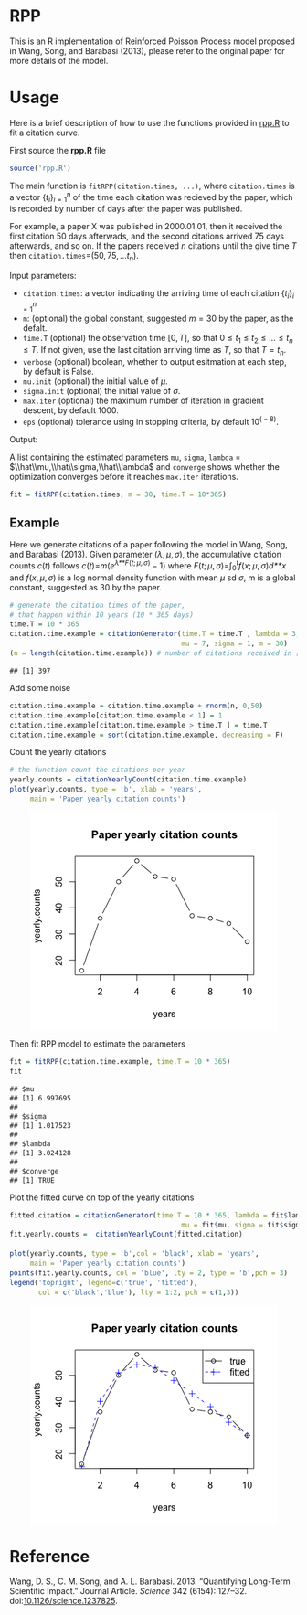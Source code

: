 RPP
================

This is an R implementation of Reinforced Poisson Process model proposed in Wang, Song, and Barabasi (2013), please refer to the original paper for more details of the model.

Usage
=====

Here is a brief description of how to use the functions provided in [rpp.R](https://github.com/pengminshi/RPP/blob/master/rpp.R) to fit a citation curve.

First source the **rpp.R** file

``` r
source('rpp.R')
```

The main function is `fitRPP(citation.times, ...)`, where `citation.times` is a vector {*t*<sub>*i*</sub>}<sub>*i* = 1</sub><sup>*n*</sup> of the time each citation was recieved by the paper, which is recorded by number of days after the paper was published.

For example, a paper X was published in 2000.01.01, then it received the first citation 50 days afterwads, and the second citations arrived 75 days afterwards, and so on. If the papers received *n* citations until the give time *T* then `citation.times`=(50, 75, ...*t*<sub>*n*</sub>).

Input parameters:

-   `citation.times`: a vector indicating the arriving time of each citation {*t*<sub>*i*</sub>}<sub>*i* = 1</sub><sup>*n*</sup>
-   `m`: (optional) the global constant, suggested *m* = 30 by the paper, as the defalt.
-   `time.T` (optional) the observation time \[0, *T*\], so that 0 ≤ *t*<sub>1</sub> ≤ *t*<sub>2</sub> ≤ … ≤ *t*<sub>*n*</sub> ≤ *T*. If not given, use the last citation arriving time as *T*, so that *T* = *t*<sub>*n*</sub>.
-   `verbose` (optional) boolean, whether to output esitmation at each step, by default is False.
-   `mu.init` (optional) the initial value of *μ*.
-   `sigma.init` (optional) the initial value of *σ*.
-   `max.iter` (optional) the maximum number of iteration in gradient descent, by default 1000.
-   `eps` (optional) tolerance using in stopping criteria, by default 10<sup>( − 8)</sup>.

Output:

A list containing the estimated parameters `mu`, `sigma`, `lambda` = $\\hat\\mu,\\hat\\sigma,\\hat\\lambda$ and `converge` shows whether the optimization converges before it reaches `max.iter` iterations.

``` r
fit = fitRPP(citation.times, m = 30, time.T = 10*365)
```

Example
-------

Here we generate citations of a paper following the model in Wang, Song, and Barabasi (2013). Given parameter (*λ*, *μ*, *σ*), the accumulative citation counts *c*(*t*) follows
*c*(*t*)=*m*(*e*<sup>*λ**F*(*t*; *μ*, *σ*)</sup> − 1)
 where *F*(*t*; *μ*, *σ*)=∫<sub>0</sub><sup>*t*</sup>*f*(*x*; *μ*, *σ*)*d**x* and *f*(*x*, *μ*, *σ*) is a log normal density function with mean *μ* sd *σ*, m is a global constant, suggested as 30 by the paper.

``` r
# generate the citation times of the paper, 
# that happen within 10 years (10 * 365 days)
time.T = 10 * 365
citation.time.example = citationGenerator(time.T = time.T , lambda = 3,
                                          mu = 7, sigma = 1, m = 30)
(n = length(citation.time.example)) # number of citations received in [0, time.T]
```

    ## [1] 397

Add some noise

``` r
citation.time.example = citation.time.example + rnorm(n, 0,50)
citation.time.example[citation.time.example < 1] = 1
citation.time.example[citation.time.example > time.T ] = time.T 
citation.time.example = sort(citation.time.example, decreasing = F)
```

Count the yearly citations

``` r
# the function count the citations per year
yearly.counts = citationYearlyCount(citation.time.example)
plot(yearly.counts, type = 'b', xlab = 'years', 
     main = 'Paper yearly citation counts')
```

<img src="figures/yearly-cites-1.png" style="display: block; margin: auto;" />

Then fit RPP model to estimate the parameters

``` r
fit = fitRPP(citation.time.example, time.T = 10 * 365)
fit
```

    ## $mu
    ## [1] 6.997695
    ## 
    ## $sigma
    ## [1] 1.017523
    ## 
    ## $lambda
    ## [1] 3.024128
    ## 
    ## $converge
    ## [1] TRUE

Plot the fitted curve on top of the yearly citations

``` r
fitted.citation = citationGenerator(time.T = 10 * 365, lambda = fit$lambda,
                                          mu = fit$mu, sigma = fit$sigma, m = 30)
fit.yearly.counts =  citationYearlyCount(fitted.citation)

plot(yearly.counts, type = 'b',col = 'black', xlab = 'years', 
     main = 'Paper yearly citation counts')
points(fit.yearly.counts, col = 'blue', lty = 2, type = 'b',pch = 3)
legend('topright', legend=c('true', 'fitted'), 
       col = c('black','blue'), lty = 1:2, pch = c(1,3))
```

<img src="figures/fitted-1.png" style="display: block; margin: auto;" />

Reference
=========

Wang, D. S., C. M. Song, and A. L. Barabasi. 2013. “Quantifying Long-Term Scientific Impact.” Journal Article. *Science* 342 (6154): 127–32. doi:[10.1126/science.1237825](https://doi.org/10.1126/science.1237825).
